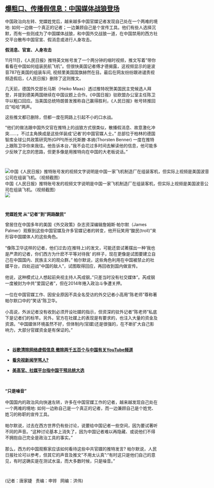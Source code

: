 <!--1605217476000-->
[爆粗口、传播假信息：中国媒体战狼登场](https://www.rfa.org/mandarin/yataibaodao/meiti/jt-11122020092716.html)
------

<p>中国政治向左转、党媒姓党后，越来越多中国官媒记者发现自己处在一个两难的境地: 如何一边做一个真正的记者；一边兼顾自己是个宣传工具。他们有些人选择沉默，而有一些则成为了中国媒体战狼，和中国外交战狼一道，在中国禁用的西方社交平台散布中国官宣、假消息或进行人身攻击。</p><p><b>假消息、官宣、</b><b>人身</b><b>攻击</b></p><p>11月11日，《人民日报》推特英文帐号发了一个两分钟的缩时视频，推文写着”带你看看在中国如何组装民航飞机”。但很快美国记者傅才德揭露，这视频显示的是波音787在美国的组装车间, 视频里美国国旗赫然在目。最后在网友纷纷跟进谴责视频造假后，《人民日报》删除了这则推文。</p><p>几天前，德国外交部长马斯（Heiko Maas）透过推特祝贺美国民主党候选人拜登，并提到德美两国继续在中国议题上合作。《中国日报》驻欧盟办公室主任陈卫华以粗口回应。当美国总统特朗普发推称自己赢得胜利，《人民日报》帐号转推回应”哈哈”两声。</p><p>这些推文都已删除，但都一度在网路上引起不小的口水战。</p><p>“他们的做法跟中国外交官在推特上的战狼方式很类似，散播假消息、故意激化冲突……，不过主角换成是这些佯装成’记者’的中国官媒人士。” 总部位于柏林的德国智库全球公共政策研究所(GPPI)所长托斯滕·本纳(Thorsten Benner) 一度在推特上跟陈卫华你来我往。他告诉本台，”我不会花过多时间去解读他的信息，他可能多少反映了北京的思路，但更多像是用推特向在中国的大老板说话。”</p><p> </p><p><div class="image-inline captioned" style="width:680px;"><div style="width:680px;"><img alt="中国《人民日报》推特账号发的视频文字说明是中国一家飞机制造厂在组装客机，但实际上视频是美国波音公司在组装飞机。（视频截图）" src="https://www.rfa.org/mandarin/yataibaodao/meiti/jt-11122020092716.html/jt1112.jpg" title="中国《人民日报》推特账号发的视频文字说明是中国一家飞机制造厂在组装客机，但实际上视频是美国波音公司在组装飞机。（视频截图）"/></div><div class="image-caption"><span style="width:680px;">中国《人民日报》推特账号发的视频文字说明是中国一家飞机制造厂在组装客机，但实际上视频是美国波音公司在组装飞机。（视频截图）</span><span class="copyright"> </span></div><div id="zoomattribute"><a class="single_image" href="/mandarin/yataibaodao/meiti/jt-11122020092716.html/jt1112.jpg" title="中国《人民日报》推特账号发的视频文字说明是中国一家飞机制造厂在组装客机，但实际上视频是美国波音公司在组装飞机。（视频截图）"><img src="/rfa_resources/graphics/icon-zoom.png"/></a></div></div></p><p> </p><p><b>党媒</b><b>姓</b><b>党</b><b> </b><b>从</b><b>”</b><b>记者</b><b>”</b><b>到</b><b>”</b><b>网路酸民</b><b>”</b></p><p>曾居住在中国多年的美国《外交政策》杂志资深编辑詹姆斯‧帕尔默（James Palmer）观察到这些中国官媒及许多官媒记者的转变，他开玩笑用“酸民(troll)”来形容中国媒体人的这些角色。<br/> <br/> “像陈卫华这样的记者，他们过去(在推特上)的发文，可能还尝试著摆出一种’我也是严肃的记者，你们西方为什麽不平等对待我’ 的样子，现在更像是试图要建立自己在中国国内、民族主义的观众群。” 帕尔默说，这些角色利用在中国被禁止的社媒平台，四处迎战”中国的敌人”，试图取得回应，再回收到国内做宣传。<br/> <br/> 他说，这种模式让人想起前央视主持人芮成钢，”只差当时没有社交媒体”。芮成钢一度被封为中共”爱国记者”，但在2014年捲入政治斗争遭关押。<br/> <br/> 一位在中国官媒工作、因安全原因不具全名受访的外交记者小高用”陈老师”尊称著帕尔默口中的”笑话”陈卫华。<br/> <br/> 小高说，外派记者没有收到必须开设社媒的指示，但资深的驻外记者”陈老师”私底下是记者们的标竿。另外，官方在社媒上的表现是有要求的，也注入大量的资金及资源。“中国媒体环境虽然不好，但体制内(官媒)还是很强的，在不断扩大自己影响力，大部分官媒资金是有保证的。”</p><p> </p><ul><li><b><a class="external-link" href="http://www.rfa.org/mandarin/Xinwen/4-08062020092054.html">谷歌清除网络虚假信息 撤除两千五百个与中国有关YouTube频道</a></b></li></ul><ul><li><b><a class="external-link" href="http://www.rfa.org/mandarin/duomeiti/tebiejiemu/1-12172019164853.html">看央视新闻学骂人? </a></b></li></ul><ul><li><a class="external-link" href="http://www.rfa.org/mandarin/yataibaodao/zhengzhi/hc-09232020143601.html"><b>美高官、社媒平台指中国干预总统大选</b></a></li></ul><p><br/> <br/> <b>“</b><b>只是噪音</b><b>”</b><br/> <br/> 中国国内的政治风向快速左转，许多在中国官媒工作的记者，越来越发现自己处在一个两难的境地: 如何一边称自己是一个真正的记者，而一边兼顾自己是个姓党、姓习的称职的宣传工具。<br/> <br/> 帕尔默说，过去在西方世界仍有些讨论，说要给中国记者一些空间，因为要试著听不同的声音。“这种讨论基本上消失了，因为中国记者难以再隐藏、或说他们不得不拥抱自己完全是政治工具的事实。”<br/> <br/> 那么，西方的中国观察家应该如何看待这些中共官媒的推特发言? 帕尔默说，人民日报社论可以参考，但其它的声音及推文”不用太认真”:“有时这只是他们自己的意见，有时这确实是在测试水温，而大多数时候，只是噪音。”</p><p> </p><p>(记者：唐家婕   责编：申铧   网编：洪伟)</p>
